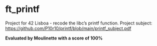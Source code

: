 # ft_printf
Project for 42 Lisboa - recode the libc’s printf function. Project subject:
https://github.com/P10r10/printf/blob/main/printf_subject.pdf

**Evaluated by Moulinette with a score of 100%**
